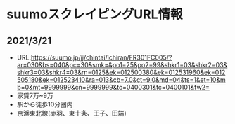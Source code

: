 # suumoスクレイピングURL情報
## 2021/3/21
- URL:https://suumo.jp/jj/chintai/ichiran/FR301FC005/?ar=030&bs=040&pc=30&smk=&po1=25&po2=99&shkr1=03&shkr2=03&shkr3=03&shkr4=03&rn=0125&ek=012500380&ek=012531960&ek=012505180&ek=012523410&ra=013&cb=7.0&ct=9.0&md=04&ts=1&et=10&mb=0&mt=9999999&cn=9999999&tc=0400301&tc=0400101&fw2=
- 家賃7万~9万
- 駅から徒歩10分圏内
- 京浜東北線(赤羽、東十条、王子、田端)

